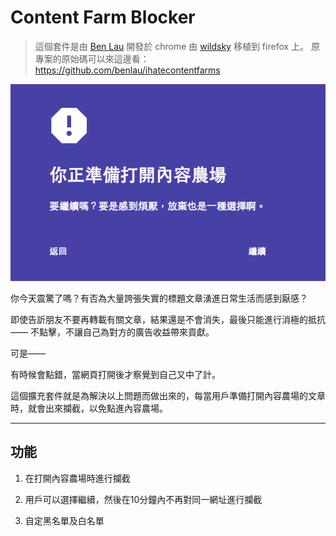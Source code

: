 # Content Farm Blocker

> 這個套件是由 [Ben Lau](https://github.com/benlau/) 開發於 chrome
> 由 [wildsky](https://github.com/wildskyf) 移植到 firefox 上。
> 原專案的原始碼可以來這邊看： https://github.com/benlau/ihatecontentfarms

![screenshot-zh_TW](icons/screenshot-zh_TW.png)


你今天震驚了嗎？有否為大量誇張失實的標題文章湧進日常生活而感到厭感？

即使告訢朋友不要再轉載有關文章，結果還是不會消失，最後只能進行消極的抵抗 —— 不點擊，不讓自己為對方的廣告收益帶來貢獻。

可是——

有時候會點錯，當網頁打開後才察覺到自己又中了計。

這個擴充套件就是為解決以上問題而做出來的，每當用戶準備打開內容農場的文章時，就會出來攔截，以免點進內容農場。

---

## 功能

 1. 在打開內容農場時進行攔截
 
 2. 用戶可以選擇繼續，然後在10分鐘內不再對同一網址進行攔截
 
 3. 自定黑名單及白名單

